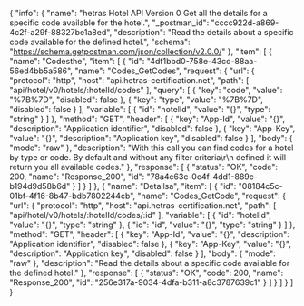 {
  "info": {
    "name": "hetras Hotel API Version 0 Get all the details for a specific code available for the hotel.",
    "_postman_id": "cccc922d-a869-4c2f-a29f-88327be1a8ed",
    "description": "Read the details about a specific code available for the defined hotel.",
    "schema": "https://schema.getpostman.com/json/collection/v2.0.0/"
  },
  "item": [
    {
      "name": "Codesthe",
      "item": [
        {
          "id": "4df1bbd0-758e-43cd-88aa-56ed4bb5a586",
          "name": "Codes_GetCodes",
          "request": {
            "url": {
              "protocol": "http",
              "host": "api.hetras-certification.net",
              "path": [
                "api/hotel/v0/hotels/:hotelId/codes"
              ],
              "query": [
                {
                  "key": "code",
                  "value": "%7B%7D",
                  "disabled": false
                },
                {
                  "key": "type",
                  "value": "%7B%7D",
                  "disabled": false
                }
              ],
              "variable": [
                {
                  "id": "hotelId",
                  "value": "{}",
                  "type": "string"
                }
              ]
            },
            "method": "GET",
            "header": [
              {
                "key": "App-Id",
                "value": "{}",
                "description": "Application identifier",
                "disabled": false
              },
              {
                "key": "App-Key",
                "value": "{}",
                "description": "Application key",
                "disabled": false
              }
            ],
            "body": {
              "mode": "raw"
            },
            "description": "With this call you can find codes for a hotel by type or code. By default and without any filter criteria\r\n            defined it will return you all available codes."
          },
          "response": [
            {
              "status": "OK",
              "code": 200,
              "name": "Response_200",
              "id": "78a4c63c-0c4f-4dd1-889c-b194d9d58b6d"
            }
          ]
        }
      ]
    },
    {
      "name": "Detailsa",
      "item": [
        {
          "id": "08184c5c-01bf-4f16-8b47-bdb7802244cb",
          "name": "Codes_GetCode",
          "request": {
            "url": {
              "protocol": "http",
              "host": "api.hetras-certification.net",
              "path": [
                "api/hotel/v0/hotels/:hotelId/codes/:id"
              ],
              "variable": [
                {
                  "id": "hotelId",
                  "value": "{}",
                  "type": "string"
                },
                {
                  "id": "id",
                  "value": "{}",
                  "type": "string"
                }
              ]
            },
            "method": "GET",
            "header": [
              {
                "key": "App-Id",
                "value": "{}",
                "description": "Application identifier",
                "disabled": false
              },
              {
                "key": "App-Key",
                "value": "{}",
                "description": "Application key",
                "disabled": false
              }
            ],
            "body": {
              "mode": "raw"
            },
            "description": "Read the details about a specific code available for the defined hotel."
          },
          "response": [
            {
              "status": "OK",
              "code": 200,
              "name": "Response_200",
              "id": "256e317a-9034-4dfa-b311-a8c3787639c1"
            }
          ]
        }
      ]
    }
  ]
}